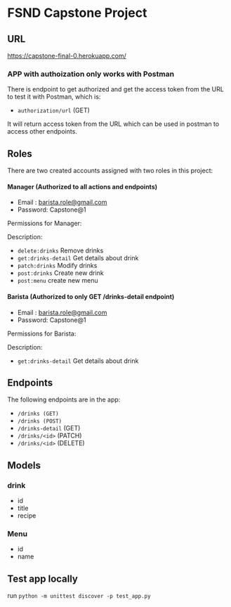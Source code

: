 # FSND Capstone Project

## URL

https://capstone-final-0.herokuapp.com/


### APP with authoization only works with Postman
There is endpoint to get authorized and get the access token from the URL to test it with Postman, which is:

- `authorization/url` (GET)

It will return access token from the URL which can be used in postman to access other endpoints.


## Roles

There are two created accounts assigned with two roles in this project:

#### Manager (Authorized to all actions and endpoints)

- Email : barista.role@gmail.com
- Password: Capstone@1

Permissions for Manager:

Description:

- `delete:drinks` Remove drinks
- `get:drinks-detail` Get details about drink
- `patch:drinks` Modify drinks
- `post:drinks` Create new drink
- `post:menu` create new menu

#### Barista (Authorized to only GET /drinks-detail endpoint)

- Email : barista.role@gmail.com
- Password: Capstone@1

Permissions for Barista:

Description:

- `get:drinks-detail` Get details about drink


## Endpoints
The following endpoints are in the app:

- `/drinks (GET)`
- `/drinks (POST)`
- `/drinks-detail` (GET)
- `/drinks/<id>` (PATCH)
- `/drinks/<id>` (DELETE)


##  Models

### drink
- id
- title
- recipe

### Menu
- id
- name


## Test app locally

run `python -m unittest discover -p test_app.py`

